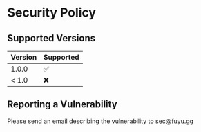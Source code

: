 # Security Policy

## Supported Versions

| Version | Supported          |
| ------- | ------------------ |
| 1.0.0   | :white_check_mark: |
| < 1.0   | :x:                |

## Reporting a Vulnerability

Please send an email describing the vulnerability to [sec@fuyu.gg](mailto:sec@fuyu.gg)
